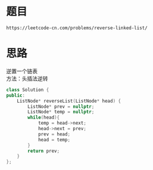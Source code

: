 # 题目
`https://leetcode-cn.com/problems/reverse-linked-list/`


# 思路
逆置一个链表    
方法：头插法逆转  


```cpp
class Solution {
public:
    ListNode* reverseList(ListNode* head) {
        ListNode* prev = nullptr;
        ListNode* temp = nullptr;
        while(head){
            temp = head->next;
            head->next = prev;
            prev = head;
            head = temp;
        }
        return prev;
    }
};
```